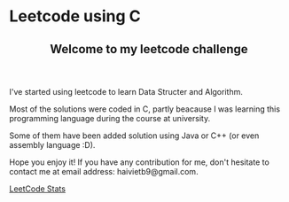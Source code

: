 # Leetcode using C
<header>
   <h2>Welcome to my leetcode challenge</h2>
</header>

<section class = "Introduction">
   <p>I've started using leetcode to learn Data Structer and Algorithm.</p>
   <p>Most of the solutions were coded in C, partly beacause I was learning this programming language during the course at university.</p>
   <p>Some of them have been added solution using Java or C++ (or even assembly language :D).</p>
   <p>Hope you enjoy it! If you have any contribution for me, don't hesitate to contact me at email address: haivietb9@gmail.com.</p>
</section>

[LeetCode Stats](https://leetcard.jacoblin.cool/haivietb9?theme=light&font=Noto%20Sans%20Rejang)

